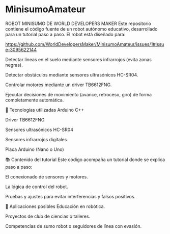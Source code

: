 # MinisumoAmateur
ROBOT MINISUMO DE WORLD DEVELOPERS MAKER 
Este repositorio contiene el código fuente de un robot autónomo educativo, desarrollado para un tutorial paso a paso. El robot está diseñado para:

https://github.com/WorldDevelopersMaker/MinisumoAmateur/issues/1#issue-3095622144

Detectar líneas en el suelo mediante sensores infrarrojos (evita zonas negras).

Detectar obstáculos mediante sensores ultrasónicos HC-SR04.

Controlar motores mediante un driver TB6612FNG.

Ejecutar decisiones de movimiento (avance, retroceso, giro) de forma completamente automática.

🔧 Tecnologías utilizadas
Arduino C++

Driver TB6612FNG

Sensores ultrasónicos HC-SR04

Sensores infrarrojos digitales

Placa Arduino (Nano o Uno)

📚 Contenido del tutorial
Este código acompaña un tutorial donde se explica paso a paso:

El conexionado de sensores y motores.

La lógica de control del robot.

Pruebas y ajustes para evitar interferencias y falsos positivos.

🚀 Aplicaciones posibles
Educación en robótica.

Proyectos de club de ciencias o talleres.

Competencias de sumo robot o seguidores de línea con evasión.
